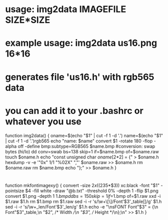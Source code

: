 # usage: img2data IMAGEFILE SIZE*SIZE
# example usage: img2data us16.png 16*16
# generates file 'us16.h' with rgb565 data

# you can add it to your .bashrc or whatever you use

function img2data()
{
oname=$(echo "$1" | cut -f 1 -d '.')
name=$(echo "$1" | cut -f 1 -d '.')rgb565
echo "name: $name"
convert $1 -rotate 180 -flop -alpha off -define bmp:subtype=RGB565 $name.bmp
#conversion: swap bytes (hi/lo)
dd conv=swab bs=138 skip=1 if=$name.bmp of=$oname.raw
touch $oname.h
echo "const unsigned char $oname[$2*2] = {" > $oname.h
hexdump -v -e '"0x" 1/1 "%02X" ","' $oname.raw >> $oname.h
rm $oname.raw
rm $name.bmp
echo "};" >> $oname.h
}


#

function mkfontimagexy()
{
convert -size $2x$((235*$3)) xc:black -font "$1" -pointsize $4 -fill white -draw "@b.txt" -threshold 0% -depth 1 -flip $1.png
convert $1.png -depth 1 $1.bmp
dd bs=150 skip=1 if=$1.bmp of=$1.raw
xxd -i $1.raw $1.h
rm $1.bmp
rm $1.raw
sed -i -r 's/\w+\[\]/Font'$3'_table\[\]/g' $1.h
sed -i -r 's/\w+_len/Font'$3'_len/g' $1.h
echo -e "\nsFONT Font"$3" = {\n  Font"$3"_table,\n  "$2", /* Width */\n  "$3", /* Height */\n};\n" >> $1.h
}
